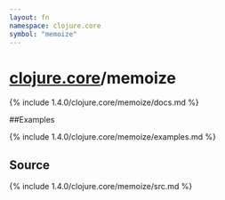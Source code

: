```yaml
---
layout: fn
namespace: clojure.core
symbol: "memoize"
---
```


# [clojure.core](../)/memoize

{% include 1.4.0/clojure.core/memoize/docs.md %}

##Examples

{% include 1.4.0/clojure.core/memoize/examples.md %}
## Source
{% include 1.4.0/clojure.core/memoize/src.md %}


